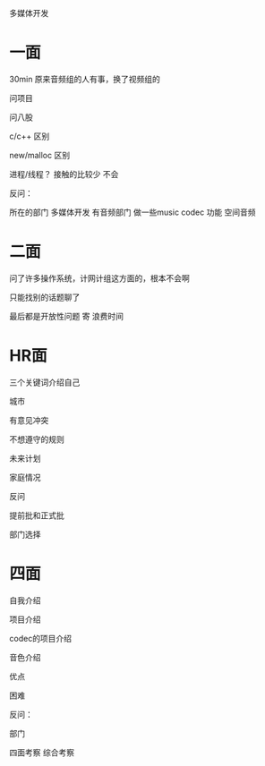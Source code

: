 多媒体开发
# 一面

30min
原来音频组的人有事，换了视频组的

问项目

问八股

c/c++ 区别

new/malloc 区别

进程/线程？ 接触的比较少 不会

反问：

所在的部门 多媒体开发 有音频部门 做一些music codec 功能 空间音频


# 二面

问了许多操作系统，计网计组这方面的，根本不会啊

只能找别的话题聊了

最后都是开放性问题 寄
浪费时间

# HR面

三个关键词介绍自己

城市

有意见冲突

不想遵守的规则

未来计划

家庭情况

反问

提前批和正式批

部门选择

# 四面

自我介绍  

项目介绍

codec的项目介绍

音色介绍

优点

困难

反问：

部门

四面考察 综合考察



